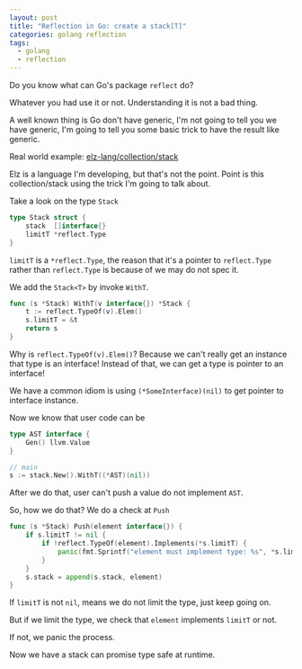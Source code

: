 ```yaml
---
layout: post
title: "Reflection in Go: create a stack[T]"
categories: golang reflection
tags:
  - golang
  - reflection
---
```


Do you know what can Go's package `reflect` do?

Whatever you had use it or not. Understanding it is not a bad thing.

A well known thing is Go don't have generic, I'm not going to tell you we have generic, I'm going to tell you some basic trick to have the result like generic.

Real world example: [elz-lang/collection/stack](https://github.com/elz-lang/elz/blob/master/collection/stack/stack.go)

Elz is a language I'm developing, but that's not the point. Point is this collection/stack using the trick I'm going to talk about.

Take a look on the type `Stack`

```go
type Stack struct {
	stack  []interface{}
	limitT *reflect.Type
}
```

`limitT` is a `*reflect.Type`, the reason that it's a pointer to `reflect.Type` rather than `reflect.Type` is because of we may do not spec it.

We add the `Stack<T>` by invoke `WithT`.

```go
func (s *Stack) WithT(v interface{}) *Stack {
	t := reflect.TypeOf(v).Elem()
	s.limitT = &t
	return s
}
```

Why is `reflect.TypeOf(v).Elem()`? Because we can't really get an instance that type is an interface! Instead of that, we can get a type is pointer to an interface!

We have a common idiom is using `(*SomeInterface)(nil)` to get pointer to interface instance.

Now we know that user code can be

```go
type AST interface {
    Gen() llvm.Value
}

// main
s := stack.New().WithT((*AST)(nil))
```

After we do that, user can't push a value do not implement `AST`.

So, how we do that? We do a check at `Push`

```go
func (s *Stack) Push(element interface{}) {
	if s.limitT != nil {
		if !reflect.TypeOf(element).Implements(*s.limitT) {
			panic(fmt.Sprintf("element must implement type: %s", *s.limitT))
		}
	}
	s.stack = append(s.stack, element)
}
```

If `limitT` is not `nil`, means we do not limit the type, just keep going on.

But if we limit the type, we check that `element` implements `limitT` or not.

If not, we panic the process.

Now we have a stack can promise type safe at runtime.
